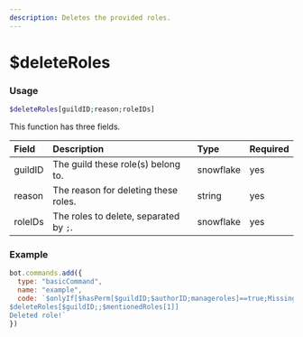 ```yaml
---
description: Deletes the provided roles.
---
```


# $deleteRoles
### Usage
```php
$deleteRoles[guildID;reason;roleIDs]
```
This function has three fields.

| Field | Description | Type | Required |
| :--- | :--- | :--- | :--- |
| guildID | The guild these role(s) belong to. | snowflake | yes |
| reason | The reason for deleting these roles. | string | yes |
| roleIDs | The roles to delete, separated by `;`. | snowflake | yes |

### Example
```javascript
bot.commands.add({
  type: "basicCommand",
  name: "example",
  code: `$onlyIf[$hasPerm[$guildID;$authorID;manageroles]==true;Missing permissions!]
$deleteRoles[$guildID;;$mentionedRoles[1]]
Deleted role!`
})
```